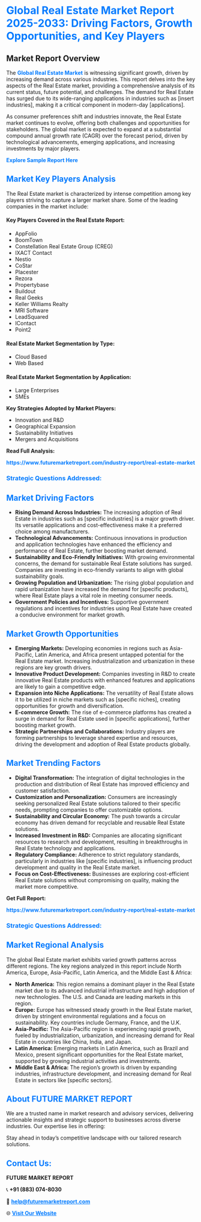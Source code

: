 <h1 style="color: #007BFF;">Global Real Estate Market Report 2025-2033: Driving Factors, Growth Opportunities, and Key Players</h1>

<section id="overview">
<h2>Market Report Overview</h2>
<p>The <a href="https://www.futuremarketreport.com/industry-report/real-estate-market" style="color: #007BFF; text-decoration: none;"><strong>Global Real Estate Market</strong></a> is witnessing significant growth, driven by increasing demand across various industries. This report delves into the key aspects of the Real Estate market, providing a comprehensive analysis of its current status, future potential, and challenges. The demand for Real Estate has surged due to its wide-ranging applications in industries such as [insert industries], making it a critical component in modern-day [applications].</p>
<p>As consumer preferences shift and industries innovate, the Real Estate market continues to evolve, offering both challenges and opportunities for stakeholders. The global market is expected to expand at a substantial compound annual growth rate (CAGR) over the forecast period, driven by technological advancements, emerging applications, and increasing investments by major players.</p>
</section>

<section id="overview">
<p><a href="https://www.futuremarketreport.com/request-sample/reportId=27086" style="color: #007BFF; text-decoration: none;"><strong>Explore Sample Report Here</strong></a></p>
</section>

<section id="key-players">
<h2 style="color: #007BFF;">Market Key Players Analysis</h2>
<p>The Real Estate market is characterized by intense competition among key players striving to capture a larger market share. Some of the leading companies in the market include:</p>
<h4>Key Players Covered in the Real Estate Report:</h4>
<ul><li>AppFolio</li><li>BoomTown</li><li>Constellation Real Estate Group (CREG)</li><li>IXACT Contact</li><li>Nestio</li><li>CoStar</li><li>Placester</li><li>Rezora</li><li>Propertybase</li><li>Buildout</li><li>Real Geeks</li><li>Keller Williams Realty</li><li>MRI Software</li><li>LeadSquared</li><li>IContact</li><li>Point2</li></ul>
<h4>Real Estate Market Segmentation by Type:</h4>
<ul><li>Cloud Based</li><li>Web Based</li></ul>

<h4>Real Estate Market Segmentation by Application:</h4>
<ul><li>Large Enterprises</li><li>SMEs</li></ul>
<p><strong>Key Strategies Adopted by Market Players:</strong></p>
<ul>
<li>Innovation and R&D</li>
<li>Geographical Expansion</li>
<li>Sustainability Initiatives</li>
<li>Mergers and Acquisitions</li>
</ul>
</section>

<section>
<p><strong>Read Full Analysis: </strong></p><a href="https://www.futuremarketreport.com/industry-report/real-estate-market" style="color: #007BFF; text-decoration: none;"><strong>https://www.futuremarketreport.com/industry-report/real-estate-market</strong></a>
<h3 style="color: #007BFF;">Strategic Questions Addressed:</h3>
</section>

<section id="driving-factors">
<h2 style="color: #007BFF;">Market Driving Factors</h2>
<ul>
<li><strong>Rising Demand Across Industries:</strong> The increasing adoption of Real Estate in industries such as [specific industries] is a major growth driver. Its versatile applications and cost-effectiveness make it a preferred choice among manufacturers.</li>
<li><strong>Technological Advancements:</strong> Continuous innovations in production and application technologies have enhanced the efficiency and performance of Real Estate, further boosting market demand.</li>
<li><strong>Sustainability and Eco-Friendly Initiatives:</strong> With growing environmental concerns, the demand for sustainable Real Estate solutions has surged. Companies are investing in eco-friendly variants to align with global sustainability goals.</li>
<li><strong>Growing Population and Urbanization:</strong> The rising global population and rapid urbanization have increased the demand for [specific products], where Real Estate plays a vital role in meeting consumer needs.</li>
<li><strong>Government Policies and Incentives:</strong> Supportive government regulations and incentives for industries using Real Estate have created a conducive environment for market growth.</li>
</ul>
</section>

<section id="growth-opportunities">
<h2 style="color: #007BFF;">Market Growth Opportunities</h2>
<ul>
<li><strong>Emerging Markets:</strong> Developing economies in regions such as Asia-Pacific, Latin America, and Africa present untapped potential for the Real Estate market. Increasing industrialization and urbanization in these regions are key growth drivers.</li>
<li><strong>Innovative Product Development:</strong> Companies investing in R&D to create innovative Real Estate products with enhanced features and applications are likely to gain a competitive edge.</li>
<li><strong>Expansion into Niche Applications:</strong> The versatility of Real Estate allows it to be utilized in niche markets such as [specific niches], creating opportunities for growth and diversification.</li>
<li><strong>E-commerce Growth:</strong> The rise of e-commerce platforms has created a surge in demand for Real Estate used in [specific applications], further boosting market growth.</li>
<li><strong>Strategic Partnerships and Collaborations:</strong> Industry players are forming partnerships to leverage shared expertise and resources, driving the development and adoption of Real Estate products globally.</li>
</ul>
</section>

<section id="trending-factors">
<h2 style="color: #007BFF;">Market Trending Factors</h2>
<ul>
<li><strong>Digital Transformation:</strong> The integration of digital technologies in the production and distribution of Real Estate has improved efficiency and customer satisfaction.</li>
<li><strong>Customization and Personalization:</strong> Consumers are increasingly seeking personalized Real Estate solutions tailored to their specific needs, prompting companies to offer customizable options.</li>
<li><strong>Sustainability and Circular Economy:</strong> The push towards a circular economy has driven demand for recyclable and reusable Real Estate solutions.</li>
<li><strong>Increased Investment in R&D:</strong> Companies are allocating significant resources to research and development, resulting in breakthroughs in Real Estate technology and applications.</li>
<li><strong>Regulatory Compliance:</strong> Adherence to strict regulatory standards, particularly in industries like [specific industries], is influencing product development and quality in the Real Estate market.</li>
<li><strong>Focus on Cost-Effectiveness:</strong> Businesses are exploring cost-efficient Real Estate solutions without compromising on quality, making the market more competitive.</li>
</ul>
</section>

<section>
<p><strong>Get Full Report: </strong></p><a href="https://www.futuremarketreport.com/industry-report/real-estate-market" style="color: #007BFF; text-decoration: none;"><strong>https://www.futuremarketreport.com/industry-report/real-estate-market</strong></a>
<h3 style="color: #007BFF;">Strategic Questions Addressed:</h3>
</section>


<section id="regional-analysis">
<h2 style="color: #007BFF;">Market Regional Analysis</h2>
<p>The global Real Estate market exhibits varied growth patterns across different regions. The key regions analyzed in this report include North America, Europe, Asia-Pacific, Latin America, and the Middle East & Africa:</p>
<ul>
<li><strong>North America:</strong> This region remains a dominant player in the Real Estate market due to its advanced industrial infrastructure and high adoption of new technologies. The U.S. and Canada are leading markets in this region.</li>
<li><strong>Europe:</strong> Europe has witnessed steady growth in the Real Estate market, driven by stringent environmental regulations and a focus on sustainability. Key countries include Germany, France, and the U.K.</li>
<li><strong>Asia-Pacific:</strong> The Asia-Pacific region is experiencing rapid growth, fueled by industrialization, urbanization, and increasing demand for Real Estate in countries like China, India, and Japan.</li>
<li><strong>Latin America:</strong> Emerging markets in Latin America, such as Brazil and Mexico, present significant opportunities for the Real Estate market, supported by growing industrial activities and investments.</li>
<li><strong>Middle East & Africa:</strong> The region’s growth is driven by expanding industries, infrastructure development, and increasing demand for Real Estate in sectors like [specific sectors].</li>
</ul>
</section>

<footer>
<h2 style="color: #007BFF;">About FUTURE MARKET REPORT</h2>
<p>We are a trusted name in market research and advisory services, delivering actionable insights and strategic support to businesses across diverse industries. Our expertise lies in offering:</p>

<p>Stay ahead in today’s competitive landscape with our tailored research solutions.</p>

<h2 style="color: #007BFF;">Contact Us:</h2>
<p><strong>FUTURE MARKET REPORT</strong></p>
<p>📞 <strong>+91 (883) 074-8030</strong></p>
<p>📧 <strong><a href="mailto:help@futuremarketreport.com" style="color: #007BFF;">help@futuremarketreport.com</a></strong></p>
<p>🌐 <strong><a href="https://www.futuremarketreport.com/" style="color: #007BFF;">Visit Our Website</a></strong></p>
</footer>